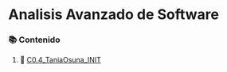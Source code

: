 # Analisis Avanzado de Software

### :books: Contenido 

1. :book:   [C0.4_TaniaOsuna_INIT](https://github.com/osunatania12/Analisis-Avanzado-Software/blob/master/C0.4_TaniaOsuna_INIT.md)

